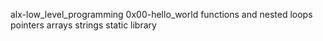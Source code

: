 alx-low_level_programming
0x00-hello_world
functions and nested loops
pointers arrays strings
static library
